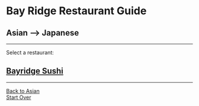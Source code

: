 # Bay Ridge Restaurant Guide
## Asian --> Japanese
---
Select a restaurant:
## [Bayridge Sushi](http://www.brsushi.com/)
---
[Back to Asian](asian.md)<br>
[Start Over](../home.md)